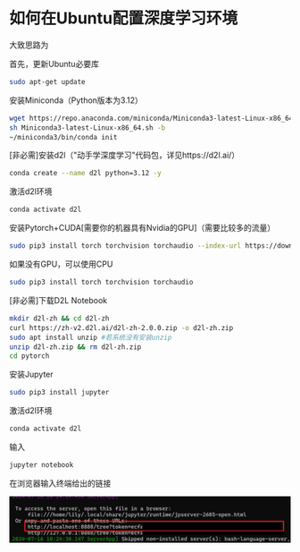 # 如何在Ubuntu配置深度学习环境

大致思路为



首先，更新Ubuntu必要库

```bash
sudo apt-get update
```

安装Miniconda（Python版本为3.12）

```bash
wget https://repo.anaconda.com/miniconda/Miniconda3-latest-Linux-x86_64.sh
sh Miniconda3-latest-Linux-x86_64.sh -b
~/miniconda3/bin/conda init
```

[非必需]安装d2l（"动手学深度学习"代码包，详见https://d2l.ai/）

```bash
conda create --name d2l python=3.12 -y
```

激活d2l环境

```bash
conda activate d2l
```



安装Pytorch+CUDA[需要你的机器具有Nvidia的GPU]（需要比较多的流量）

```bash
sudo pip3 install torch torchvision torchaudio --index-url https://download.pytorch.org/whl/cu121
```

如果没有GPU，可以使用CPU

```bash
sudo pip3 install torch torchvision torchaudio
```



[非必需]下载D2L Notebook

```bash
mkdir d2l-zh && cd d2l-zh
curl https://zh-v2.d2l.ai/d2l-zh-2.0.0.zip -o d2l-zh.zip
sudo apt install unzip #若系统没有安装unzip
unzip d2l-zh.zip && rm d2l-zh.zip
cd pytorch
```



安装Jupyter

```bash
sudo pip3 install jupyter
```

激活d2l环境

```bash
conda activate d2l
```

输入

```bash
jupyter notebook
```

在浏览器输入终端给出的链接

![链接](https://github.com/KirisameLily/elegantai-learning-notes/blob/main/resource/%E9%93%BE%E6%8E%A5.png)